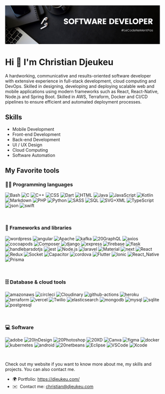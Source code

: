 ![Banner and Slogan](https://github.com/djeukeu/djeukeu/blob/main/banner.png)


Hi 👋 I'm Christian Djeukeu 
==============================


A hardworking, communicative and results-oriented software developer with extensive experience in full-stack development, cloud computing and DevOps. Skilled in designing, developing and deploying scalable web and mobile applications using modern frameworks such as React, React-Native, Node.js and Spring Boot. Skilled in AWS, Terraform, Docker and CI/CD pipelines to ensure efficient and automated deployment processes.

## Skills

* Mobile Development
* Front-end Development
* Back-end Development
* UI / UX Design
* Cloud Computing
* Software Automation


## My Favorite tools

### 👨‍💻 Programming languages
<p>
<img alt="Bash" src="https://img.shields.io/badge/Bash-121011.svg?style=for-the-badge&logo=gnu-bash&logoColor=white">
<img alt="C" src="https://custom-icon-badges.herokuapp.com/badge/C-03599C.svg?style=for-the-badge&logo=c-in-hexagon&logoColor=white">
<img alt="C++" src="https://custom-icon-badges.herokuapp.com/badge/C++-9C033A.svg?style=for-the-badge&logo=cpp2&logoColor=white">
<img alt="CSS" src="https://img.shields.io/badge/CSS-1572B6.svg?style=for-the-badge&logo=css3&logoColor=white">
<img alt="Dart" src="https://img.shields.io/badge/Dart-15A6C4.svg?style=for-the-badge&logo=dart&logoColor=white">
<img alt="HTML" src="https://img.shields.io/badge/HTML-E34F26.svg?style=for-the-badge&logo=html5&logoColor=white">
<img alt="Java" src="https://img.shields.io/badge/Java-007396.svg?style=for-the-badge&logo=java&logoColor=white">
<img alt="JavaScript" src="https://img.shields.io/badge/JavaScript-F7DF1E.svg?style=for-the-badge&logo=javascript&logoColor=black">
<img alt="Kotlin" src="https://img.shields.io/badge/Kotlin-0095D5.svg?style=for-the-badge&logo=Kotlin&logoColor=white">
<img alt="Markdown" src="https://img.shields.io/badge/Markdown-000000.svg?style=for-the-badge&logo=markdown&logoColor=white">
<img alt="PHP" src="https://img.shields.io/badge/PHP-777BB4.svg?style=for-the-badge&logo=php&logoColor=white">
<img alt="Python" src="https://img.shields.io/badge/Python-14354C.svg?style=for-the-badge&logo=python&logoColor=white">
<img alt="SASS" src="https://img.shields.io/badge/Sass-hotpink.svg?style=for-the-badge&logo=SASS&logoColor=white">
<img alt="SQL" src="https://custom-icon-badges.herokuapp.com/badge/SQL-025E8C.svg?style=for-the-badge&logo=database&logoColor=white">
<img alt="SVG+XML" src="https://img.shields.io/badge/SVG%2BXML-e0982c.svg?style=for-the-badge&logo=svg&logoColor=white">
<img alt="TypeScript" src="https://img.shields.io/badge/TypeScript-007ACC.svg?style=for-the-badge&logo=typescript&logoColor=white">
<img alt="json" src="https://img.shields.io/badge/json-5E5C5C?style=for-the-badge&logo=json&logoColor=white">
<img alt="swift" src="https://img.shields.io/badge/Swift-FA7343?style=for-the-badge&logo=swift&logoColor=white">
</p>
<br>

### 🧰 Frameworks and libraries

<p>
<img alt="wordpress" src="https://img.shields.io/badge/Wordpress-21759B?style=for-the-badge&logo=wordpress&logoColor=white">
<img alt="angular" src="https://img.shields.io/badge/Angular-DD0031?style=for-the-badge&logo=angular&logoColor=white">
<img alt="Apache" src="https://img.shields.io/badge/Apache-D22128?style=for-the-badge&logo=Apache&logoColor=white">
<img alt="kafka" src="https://img.shields.io/badge/Apache_Kafka-231F20?style=for-the-badge&logo=apache-kafka&logoColor=white">
<img alt="20GraphQL" src="https://img.shields.io/badge/Apollo%20GraphQL-311C87?&style=for-the-badge&logo=Apollo%20GraphQL&logoColor=white">
<img alt="axios" src="https://img.shields.io/badge/axios-671ddf?&style=for-the-badge&logo=axios&logoColor=white">
<img alt="cocoapods" src="https://img.shields.io/badge/cocoapods-FA2A02?style=for-the-badge&logo=cocoapods&logoColor=white">
<img alt="Composer" src="https://img.shields.io/badge/Composer-885630?style=for-the-badge&logo=Composer&logoColor=white">
<img alt="django" src="https://img.shields.io/badge/Django-092E20?style=for-the-badge&logo=django&logoColor=green">
<img alt="express" src="https://img.shields.io/badge/Express%20js-000000?style=for-the-badge&logo=express&logoColor=white">
<img alt="firebase" src="https://img.shields.io/badge/firebase-ffca28?style=for-the-badge&logo=firebase&logoColor=black">
<img alt="flask" src="https://img.shields.io/badge/Flask-000000?style=for-the-badge&logo=flask&logoColor=white">
<img alt="handlebarsdotjs" src="https://img.shields.io/badge/Handlebars%20js-f0772b?style=for-the-badge&logo=handlebarsdotjs&logoColor=black">
<img alt="jest" src="https://img.shields.io/badge/Jest-C21325?style=for-the-badge&logo=jest&logoColor=white">
<img alt="Node.js" src="https://img.shields.io/badge/Node.js-43853D.svg?style=for-the-badge&logo=node.js&logoColor=white">
<img alt="laravel" src="https://img.shields.io/badge/Laravel-FF2D20?style=for-the-badge&logo=laravel&logoColor=white">
<img alt="Material" src="https://img.shields.io/badge/Material%20UI-007FFF?style=for-the-badge&logo=mui&logoColor=white">
<img alt="next" src="https://img.shields.io/badge/next%20js-000000?style=for-the-badge&logo=nextdotjs&logoColor=white">
<img alt="React" src="https://img.shields.io/badge/React-20232A?style=for-the-badge&logo=react&logoColor=61DAFB">
<img alt="Redux" src="https://img.shields.io/badge/Redux-593D88?style=for-the-badge&logo=redux&logoColor=white">
<img alt="Socket" src="https://img.shields.io/badge/Socket.io-010101?&style=for-the-badge&logo=Socket.io&logoColor=white">
<img alt="Capacitor" src="https://img.shields.io/badge/Capacitor-119EFF?style=for-the-badge&logo=Capacitor&logoColor=white">
<img alt="cordova" src="https://img.shields.io/badge/Cordova-35434F?style=for-the-badge&logo=apache-cordova&logoColor=E8E8E8">
<img alt="Flutter" src="https://img.shields.io/badge/Flutter-02569B?style=for-the-badge&logo=flutter&logoColor=white">
<img alt="Ionic" src="https://img.shields.io/badge/Ionic-3880FF?style=for-the-badge&logo=ionic&logoColor=white">
<img alt="React_Native" src="https://img.shields.io/badge/React_Native-20232A?style=for-the-badge&logo=react&logoColor=61DAFB">
<img alt="Prisma" src="https://img.shields.io/badge/Prisma-3982CE?style=for-the-badge&logo=Prisma&logoColor=white">
</p>
<br>

### 🗄️ Database & cloud tools

<p>
<img alt="amazonaws" src="https://img.shields.io/badge/Amazon_AWS-FF9900?style=for-the-badge&logo=amazonaws&logoColor=white">
<img alt="circleci" src="https://img.shields.io/badge/circleci-343434?style=for-the-badge&logo=circleci&logoColor=white">
<img alt="Cloudinary" src="https://img.shields.io/badge/Cloudinary-3448C5?style=for-the-badge&logo=Cloudinary&logoColor=white">
<img alt="github-actions" src="https://img.shields.io/badge/GitHub_Actions-2088FF?style=for-the-badge&logo=github-actions&logoColor=white">
<img alt="heroku" src="https://img.shields.io/badge/Heroku-430098?style=for-the-badge&logo=heroku&logoColor=white">
<img alt="terraform" src="https://img.shields.io/badge/Terraform-7B42BC?style=for-the-badge&logo=terraform&logoColor=white">
<img alt="vercel" src="https://img.shields.io/badge/Vercel-000000?style=for-the-badge&logo=vercel&logoColor=white">
<img alt="Twilio" src="https://img.shields.io/badge/Twilio-F22F46?style=for-the-badge&logo=Twilio&logoColor=white">
<img alt="elasticsearch" src="https://img.shields.io/badge/Elastic_Search-005571?style=for-the-badge&logo=elasticsearch&logoColor=white">
<img alt="mongodb" src="https://img.shields.io/badge/MongoDB-4EA94B?style=for-the-badge&logo=mongodb&logoColor=white">
<img alt="mysql" src="https://img.shields.io/badge/MySQL-005C84?style=for-the-badge&logo=mysql&logoColor=white">
<img alt="sqlite" src="https://img.shields.io/badge/Sqlite-003B57?style=for-the-badge&logo=sqlite&logoColor=white">
<img alt="postgresql" src="https://img.shields.io/badge/PostgreSQL-316192?style=for-the-badge&logo=postgresql&logoColor=white">
</p>
<br>

### 💻 Software

<p>
<img alt="adobe" src="https://img.shields.io/badge/Adobe%20Illustrator-FF9A00?style=for-the-badge&logo=adobe%20illustrator&logoColor=white">
<img alt="20InDesign" src="https://img.shields.io/badge/Adobe%20InDesign-FF3366?style=for-the-badge&logo=Adobe%20InDesign&logoColor=white">
<img alt="20Photoshop" src="https://img.shields.io/badge/Adobe%20Photoshop-31A8FF?style=for-the-badge&logo=Adobe%20Photoshop&logoColor=black">
<img alt="20XD" src="https://img.shields.io/badge/Adobe%20XD-470137?style=for-the-badge&logo=Adobe%20XD&logoColor=#FF61F6">
<img alt="Canva" src="https://img.shields.io/badge/Canva-%2300C4CC.svg?&style=for-the-badge&logo=Canva&logoColor=white">
<img alt="figma" src="https://img.shields.io/badge/Figma-F24E1E?style=for-the-badge&logo=figma&logoColor=white">
<img alt="docker" src="https://img.shields.io/badge/Docker-2CA5E0?style=for-the-badge&logo=docker&logoColor=white">
<img alt="kubernetes" src="https://img.shields.io/badge/kubernetes-326ce5.svg?&style=for-the-badge&logo=kubernetes&logoColor=white">
<img alt="android" src="https://img.shields.io/badge/Android_Studio-3DDC84?style=for-the-badge&logo=android-studio&logoColor=white">
<img alt="20netbeans" src="https://img.shields.io/badge/apache%20netbeans-1B6AC6?style=for-the-badge&logo=apache%20netbeans%20IDE&logoColor=white">
<img alt="Eclipse" src="https://img.shields.io/badge/Eclipse-2C2255?style=for-the-badge&logo=eclipse&logoColor=white">
<img alt="VSCode" src="https://img.shields.io/badge/VSCode-0078D4?style=for-the-badge&logo=visual%20studio%20code&logoColor=white">
<img alt="Xcode" src="https://img.shields.io/badge/Xcode-007ACC?style=for-the-badge&logo=Xcode&logoColor=white">
</p>
<br>

Check out my website if you want to know more about me, my skills and projects. You can also contact me.
* 🌍 Portfolio: https://djeukeu.com/
* ✉️  Contact me: [christian@djeukeu.com](mailto:christian@djeukeu.com)








